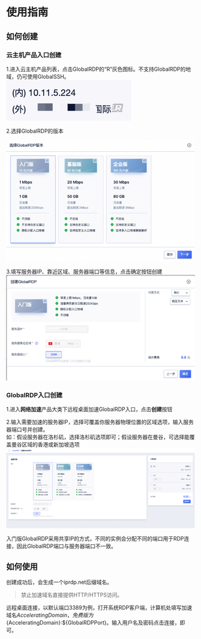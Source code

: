 # 使用指南

## 如何创建

### 云主机产品入口创建

1.进入云主机产品列表，点击GlobalRDP的“R”灰色图标。不支持GlobalRDP的地域，仍可使用GlobalSSH。
![](/images/globalrdp01.png)

2.选择GlobalRDP的版本

![](/images/globalrdp-create1.png)

3.填写服务器IP、靠近区域、服务器端口等信息，点击确定按钮创建  
![](/images/createglobalrdp-uhost2.png)


### GlobalRDP入口创建

1.进入**网络加速**产品大类下远程桌面加速GlobalRDP入口，点击**创建**按钮  

2.输入需要加速的服务器IP，选择可覆盖你服务器物理位置的区域选项，输入服务器端口号并创建。  
如：假设服务器在洛杉矶，选择洛杉矶选项即可；假设服务器在曼谷，可选择能覆盖曼谷区域的香港或新加坡选项  
![](/images/globalrdp-create.png)


入门版GlobalRDP采用共享IP的方式，不同的实例会分配不同的端口用于RDP连接，因此GlobalRDP端口与服务器端口不一致。

## 如何使用

创建成功后，会生成一个iprdp.net后缀域名。
> 禁止加速域名直接提供HTTP/HTTPS访问。

远程桌面连接，以默认端口3389为例，打开系统RDP客户端，计算机处填写加速域名${AcceleratingDomain}，免费版为${AcceleratingDomain}:${GlobalRDPPort}。输入用户名及密码点击连接，即可。

